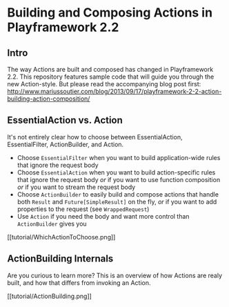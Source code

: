 # Building and Composing Actions in Playframework 2.2

## Intro

The way Actions are built and composed has changed in Playframework 2.2. This repository features
sample code that will guide you through the new Action-style. But please read the accompanying
blog post first: http://www.mariussoutier.com/blog/2013/09/17/playframework-2-2-action-building-action-composition/

## EssentialAction vs. Action

It's not entirely clear how to choose between EssentialAction, EssentialFilter, ActionBuilder, and
Action.

* Choose `EssentialFilter` when you want to build application-wide rules that ignore the request body
* Choose `EssentialAction` when you want to build action-specific rules that ignore the request body
  *or* if you want to use function composition *or* if you want to stream the request body
* Choose `ActionBuilder` to easily build and compose actions that handle both `Result` and
  `Future[SimpleResult]` on the fly,
  *or* if you want to add properties to the request (see `WrappedRequest`)
* Use `Action` if you need the body and want more control than `ActionBuilder` gives you

[[tutorial/WhichActionToChoose.png]]

## ActionBuilding Internals

Are you curious to learn more? This is an overview of how Actions are realy built, and how that
differs from invoking an Action.

[[tutorial/ActionBuilding.png]]
